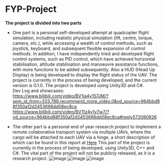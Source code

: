 # FYP-Project
**The project is divided into two parts**  

* One part is a personal self-developed attempt at quadcopter flight simulation, including realistic physical simulation (lift, centre, torque, camera, etc.), while accessing a wealth of control methods, such as joystick, keyboard, and subsequent flexible expansion of control methods. In addition, I have independently tried and developed flight control systems, such as PID control, which have achieved horizontal stabilisation, altitude stabilisation and manoeuvre assistance functions, with more functions to be added subsequently. Also a HUD (Head Up Display) is being developed to display the flight status of the UAV. The project is currently in the process of being developed, and the current version is 0.1.0. The project is developed using Unity3D and C#.   
Dev Log and showcases:  
https://www.bilibili.com/video/BV1ja4y157JM/?spm_id_from=333.788.recommend_more_video.0&vd_source=964bbd88f350a12d2453698dd08ec8ca
https://www.bilibili.com/video/BV11z4y1v7w7/?vd_source=964bbd88f350a12d2453698dd08ec8ca#reply572080926

* The other part is a personal end of year research project to implement a remote collaborative transport system via multiple UAVs, where the cargo will be attached to each UAV via a hinge, a short description of which can be found in this report at [Here](RESEARCHPROPOSAL.pdf)
This part of the project is currently in the process of being developed,  using Unity3D, C++ and C#. The vital part of the project will not be publicly released, as it is a research project.
![image](https://github.com/Lizhenghe-Chen/Multi-Drones-Teleoperation-Interface-Systems/assets/61171413/086b5374-7d6c-4db4-b68f-4094db35e5e5)
![image](https://user-images.githubusercontent.com/61171413/228373730-cfad4155-28ea-47ce-a0e1-d86414e2a8c7.png)
![image](https://user-images.githubusercontent.com/61171413/228373077-fbc1394b-fa01-42e4-a9b2-67e1bd142dc4.png)
